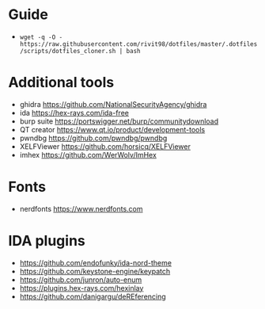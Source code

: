 # Guide
- `wget -q -O - https://raw.githubusercontent.com/rivit98/dotfiles/master/.dotfiles/scripts/dotfiles_cloner.sh | bash`

# Additional tools

- ghidra <https://github.com/NationalSecurityAgency/ghidra>
- ida <https://hex-rays.com/ida-free>
- burp suite <https://portswigger.net/burp/communitydownload>
- QT creator <https://www.qt.io/product/development-tools>
- pwndbg <https://github.com/pwndbg/pwndbg>
- XELFViewer https://github.com/horsicq/XELFViewer
- imhex https://github.com/WerWolv/ImHex

# Fonts

- nerdfonts <https://www.nerdfonts.com>

# IDA plugins

- <https://github.com/endofunky/ida-nord-theme>
- <https://github.com/keystone-engine/keypatch>
- <https://github.com/junron/auto-enum>
- <https://plugins.hex-rays.com/hexinlay>
- <https://github.com/danigargu/deREferencing>
